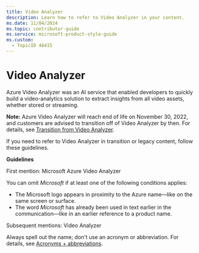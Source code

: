 ```yaml
---
title: Video Analyzer
description: Learn how to refer to Video Analyzer in your content.
ms.date: 11/04/2024
ms.topic: contributor-guide
ms.service: microsoft-product-style-guide
ms.custom:
  - TopicID 48415
---
```



# Video Analyzer

Azure Video Analyzer was an AI service that enabled developers to quickly build a video-analytics solution to extract insights from all video assets, whether stored or streaming.

**Note:** Azure Video Analyzer will reach end of life on November 30, 2022, and customers are advised to transition off of Video Analyzer by then. For details, see [Transition from Video Analyzer](https://docs.microsoft.com/azure/azure-video-analyzer/video-analyzer-docs/transition-from-video-analyzer).

If you need to refer to Video Analyzer in transition or legacy content, follow these guidelines.

**Guidelines**

First mention: Microsoft Azure Video Analyzer

You can omit *Microsoft* if at least one of the following conditions applies:

- The Microsoft logo appears in proximity to the Azure name—like on the same screen or surface.
- The word *Microsoft* has already been used in text earlier in the communication—like in an earlier reference to a product name.

Subsequent mentions: Video Analyzer

Always spell out the name; don't use an acronym or abbreviation. For details, see [Acronyms + abbreviations](~\acronyms-and-abbreviations.md).

